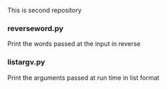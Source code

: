 This is second repository


### reverseword.py

Print the words passed at the input in reverse

### listargv.py 

Print the arguments passed at run time in list format 
